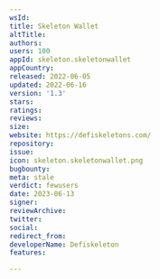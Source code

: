 ```yaml
---
wsId: 
title: Skeleton Wallet
altTitle: 
authors: 
users: 100
appId: skeleton.skeletonwallet
appCountry: 
released: 2022-06-05
updated: 2022-06-16
version: '1.3'
stars: 
ratings: 
reviews: 
size: 
website: https://defiskeletons.com/
repository: 
issue: 
icon: skeleton.skeletonwallet.png
bugbounty: 
meta: stale
verdict: fewusers
date: 2023-06-13
signer: 
reviewArchive: 
twitter: 
social: 
redirect_from: 
developerName: Defiskeleton
features: 

---
```


